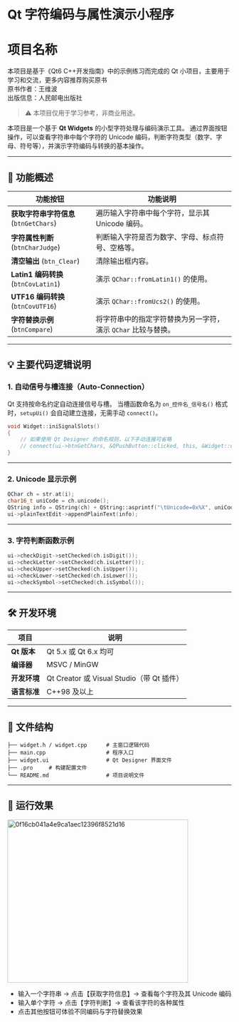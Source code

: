# Qt 字符编码与属性演示小程序
# 项目名称

本项目是基于《Qt6 C++开发指南》中的示例练习而完成的 Qt 小项目，主要用于学习和交流，更多内容推荐购买原书  
原书作者：王维波  
出版信息：人民邮电出版社
> ⚠️ 本项目仅用于学习参考，非商业用途。

本项目是一个基于 **Qt Widgets** 的小型字符处理与编码演示工具。
通过界面按钮操作，可以查看字符串中每个字符的 Unicode 编码，判断字符类型（数字、字母、符号等），并演示字符编码与转换的基本操作。

---

## 🧩 功能概述

| 功能按钮                             | 功能说明                                |
| -------------------------------- | ----------------------------------- |
| **获取字符串字符信息** (`btnGetChars`)    | 遍历输入字符串中每个字符，显示其 Unicode 编码。        |
| **字符属性判断** (`btnCharJudge`)      | 判断输入字符是否为数字、字母、标点符号、空格等。            |
| **清空输出** (`btn_Clear`)           | 清除输出框内容。                            |
| **Latin1 编码转换** (`btnCovLatin1`) | 演示 `QChar::fromLatin1()` 的使用。       |
| **UTF16 编码转换** (`btnCovUTF16`)   | 演示 `QChar::fromUcs2()` 的使用。         |
| **字符替换示例** (`btnCompare`)        | 将字符串中的指定字符替换为另一字符，演示 `QChar` 比较与替换。 |

---

## 💡 主要代码逻辑说明

### 1. 自动信号与槽连接（Auto-Connection）

Qt 支持按命名约定自动连接信号与槽。
当槽函数命名为 `on_控件名_信号名()` 格式时，`setupUi()` 会自动建立连接，无需手动 `connect()`。

```cpp
void Widget::iniSignalSlots()
{
    // 如果使用 Qt Designer 的命名规则，以下手动连接可省略
    // connect(ui->btnGetChars, &QPushButton::clicked, this, &Widget::on_btnGetChars_clicked);
}
```

---

### 2. Unicode 显示示例

```cpp
QChar ch = str.at(i);
char16_t uniCode = ch.unicode();
QString info = QString(ch) + QString::asprintf("\tUnicode=0x%X", uniCode);
ui->plainTextEdit->appendPlainText(info);
```

---

### 3. 字符判断函数示例

```cpp
ui->checkDigit->setChecked(ch.isDigit());
ui->checkLetter->setChecked(ch.isLetter());
ui->checkUpper->setChecked(ch.isUpper());
ui->checkLower->setChecked(ch.isLower());
ui->checkSymbol->setChecked(ch.isSymbol());
```

---

## 🛠️ 开发环境

| 项目        | 说明                                  |
| --------- | ----------------------------------- |
| **Qt 版本** | Qt 5.x 或 Qt 6.x 均可                  |
| **编译器**   | MSVC / MinGW                        |
| **开发环境**  | Qt Creator 或 Visual Studio（带 Qt 插件） |
| **语言标准**  | C++98 及以上                           |

---

## 📁 文件结构

```
├── widget.h / widget.cpp      # 主窗口逻辑代码
├── main.cpp                   # 程序入口
├── widget.ui                  # Qt Designer 界面文件
├── .pro     # 构建配置文件
└── README.md                  # 项目说明文件
```

---

## 🚀 运行效果
<img width="406" height="366" alt="0f16cb041a4e9ca1aec12396f8521d16" src="https://github.com/user-attachments/assets/049d41ce-fc76-4c8e-8201-baca04d3fb79" />

* 输入一个字符串 → 点击【获取字符信息】→ 查看每个字符及其 Unicode 编码
* 输入单个字符 → 点击【字符判断】→ 查看该字符的各种属性
* 点击其他按钮可体验不同编码与字符替换效果




